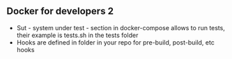 Docker for developers 2
---
* Sut - system under test - section in docker-compose allows to run tests, their example is tests.sh in the tests folder
* Hooks are defined in folder in your repo for pre-build, post-build, etc hooks
